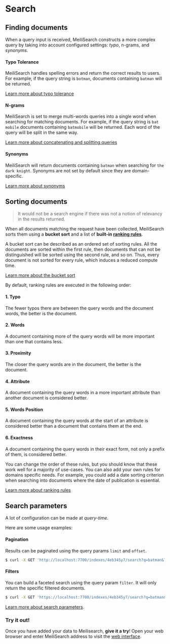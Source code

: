 # Search

## Finding documents

When a query input is received, MeiliSearch constructs a more complex query by taking into account configured settings: _typo_, n-grams, and _synonyms_.

#### Typo Tolerance

MeiliSearch handles spelling errors and return the correct results to users. For example, if the query string is `botman`, documents containing `batman` will be returned.

[Learn more about typo tolerance](/guides/advanced_guides/typotolerance.md)

#### N-grams

MeiliSearch is set to merge multi-words queries into a single word when searching for matching documents. For example, if the query string is `bat mobile` documents containing `batmobile` will be returned. Each word of the query will be split in the same way.

[Learn more about concatenating and splitting queries](/guides/advanced_guides/concat.md)

#### Synonyms

MeiliSearch will return documents containing `batman` when searching for `the dark knight`. Synonyms are not set by default since they are domain-specific.

[Learn more about synonyms](/guides/advanced_guides/synonyms.md)

## Sorting documents

> It would not be a search engine if there was not a notion of relevancy in the results returned.

When all documents matching the request have been collected, MeiliSearch sorts them using a **bucket sort** and a list of **built-in [ranking rules](/guides/main_concepts/relevancy.md#ranking-rules)**.

A bucket sort can be described as an ordered set of sorting rules. All the documents are sorted within the first rule, then documents that can not be distinguished will be sorted using the second rule, and so on. Thus, every document is not sorted for every rule, which induces a reduced compute time.

[Learn more about the bucket sort](/guides/advanced_guides/bucket_sort.md)

By default, ranking rules are executed in the following order:

#### 1. Typo

The fewer typos there are between the query words and the document words, the better is the document.

#### 2. Words

A document containing more of the query words will be more important than one that contains less.

#### 3. Proximity

The closer the query words are in the document, the better is the document.

#### 4. Attribute

A document containing the query words in a more important attribute than another document is considered better.

#### 5. Words Position

A document containing the query words at the start of an attribute is considered better than a document that contains them at the end.

#### 6. Exactness

A document containing the query words in their exact form, not only a prefix of them, is considered better.

You can change the order of these rules, but you should know that these work well for a majority of use-cases. You can also add your own rules for domains specific needs. For example, you could add a date sorting criterion when searching into documents where the date of publication is essential.

[Learn more about ranking rules](/guides/main_concepts/relevancy.md)

## Search parameters

A lot of configuration can be made at _query-time_.

Here are some usage examples:

#### Pagination

Results can be paginated using the query params `limit` and `offset`.

```bash
$ curl -X GET 'http://localhost:7700/indexes/4eb345y7/search?q=batman&limit=5&offset=10'
```

#### Filters

You can build a faceted search using the query param `filter`. It will only return the specific filtered documents.

```bash
$ curl -X GET 'https://localhost:7700/indexes/4eb345y7/search?q=batman&filters=director:Christopher%20Nolan'
```

[Learn more about search parameters](/guides/advanced_guides/search_parameters.md).

### Try it out!

Once you have added your data to Meilisearch, **give it a try**! Open your web browser and enter MeiliSearch address to visit the [web interface](/guides/advanced_guides/web_interface.md).
